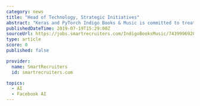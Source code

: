 ```yaml
---
category: news
title: "Head of Technology, Strategic Initiatives"
abstract: "Keras and PyTorch Indigo Books & Music is committed to treating all people in a way that allows them to maintain their dignity and independence. We believe in integration and equal opportunity. Accommodations are available upon request for all applicants ..."
publishedDateTime: 2019-07-19T15:29:00Z
sourceUrl: https://jobs.smartrecruiters.com/IndigoBooksMusic/743999692029343-head-of-technology-strategic-initiatives
type: article
score: 0
published: false

provider:
  name: SmartRecruiters
  id: smartrecruiters.com

topics:
  - AI
  - Facebook AI
---
```

